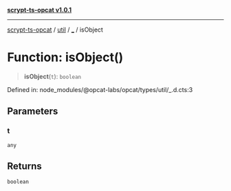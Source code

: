[**scrypt-ts-opcat v1.0.1**](../../../../README.md)

***

[scrypt-ts-opcat](../../../../README.md) / [util](../../README.md) / [\_](../README.md) / isObject

# Function: isObject()

> **isObject**(`t`): `boolean`

Defined in: node\_modules/@opcat-labs/opcat/types/util/\_.d.cts:3

## Parameters

### t

`any`

## Returns

`boolean`
